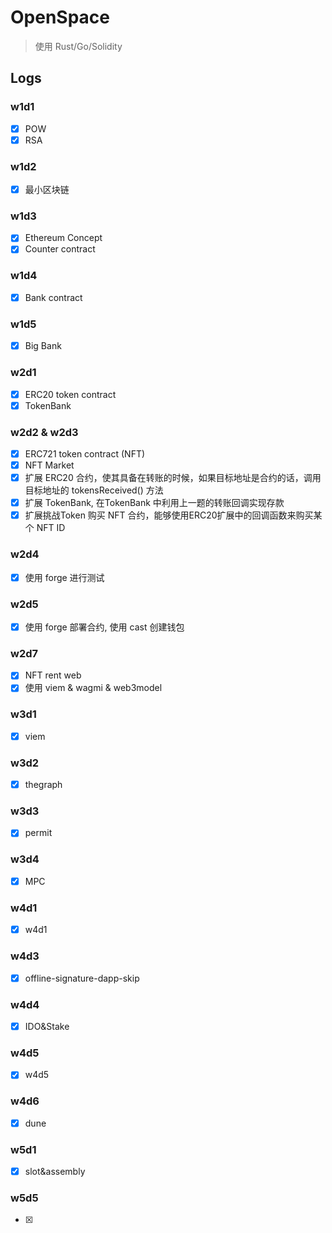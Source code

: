 # OpenSpace
> 使用 Rust/Go/Solidity

## Logs
### w1d1
- [x] POW
- [x] RSA

### w1d2
- [x] 最小区块链
  
### w1d3
- [x] Ethereum Concept
- [x] Counter contract

### w1d4
- [x] Bank contract

### w1d5
- [x] Big Bank

### w2d1
- [x] ERC20 token contract
- [x] TokenBank

### w2d2 & w2d3
- [x] ERC721 token contract (NFT)
- [x] NFT Market
- [x] 扩展 ERC20 合约，使其具备在转账的时候，如果目标地址是合约的话，调用目标地址的 tokensReceived() 方法
- [x] 扩展 TokenBank, 在TokenBank 中利用上一题的转账回调实现存款
- [x] 扩展挑战Token 购买 NFT 合约，能够使用ERC20扩展中的回调函数来购买某个 NFT ID

### w2d4
- [x] 使用 forge 进行测试

### w2d5
- [x] 使用 forge 部署合约, 使用 cast 创建钱包

### w2d7
- [x] NFT rent web
- [x] 使用 viem & wagmi & web3model

### w3d1
- [x] viem

### w3d2
- [x] thegraph

### w3d3
- [x] permit

### w3d4
- [x] MPC

### w4d1
- [x] w4d1

### w4d3
- [x] offline-signature-dapp-skip

### w4d4
- [x] IDO&Stake

### w4d5
- [x] w4d5

### w4d6
- [x] dune

### w5d1
- [x] slot&assembly

### w5d5
- [x] 
